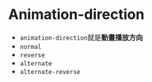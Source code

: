 # Animation-direction

* ``` animation-direction ```就是**動畫播放方向**
* ``` normal ```
* ``` reverse ```
* ``` alternate ```
* ``` alternate-reverse ```